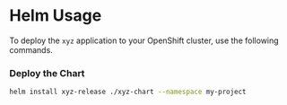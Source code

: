 # Helm Usage

To deploy the `xyz` application to your OpenShift cluster, use the following commands.

### Deploy the Chart

```bash
helm install xyz-release ./xyz-chart --namespace my-project
```

